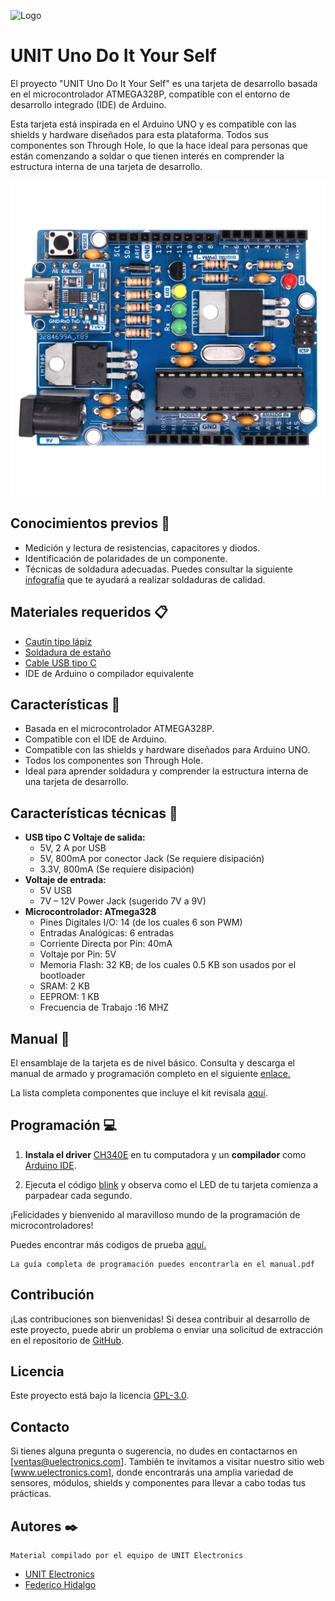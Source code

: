 
![Logo](https://uelectronics.com/wp-content/uploads/2021/05/Logo-UNIT_Web-04-800x182.png)
# UNIT Uno Do It Your Self

El proyecto "UNIT Uno Do It Your Self" es una tarjeta de desarrollo basada en el microcontrolador ATMEGA328P, compatible con el entorno de desarrollo integrado (IDE) de Arduino.

Esta tarjeta está inspirada en el Arduino UNO y es compatible con las shields y hardware diseñados para esta plataforma. Todos sus componentes son Through Hole, lo que la hace ideal para personas que están comenzando a soldar o que tienen interés en comprender la estructura interna de una tarjeta de desarrollo.

![](https://github.com/UNIT-Electronics/UNIT-Uno-Do-It-Yourself/blob/main/docs/UNIT%20UNO%20DIY.jpg)

## Conocimientos previos 🧠

-	Medición y lectura de resistencias, capacitores y diodos.
-	Identificación de polaridades de un componente.
-   Técnicas de soldadura adecuadas. Puedes consultar la siguiente [infografía](https://github.com/UNIT-Electronics/UNIT-Uno-Do-It-Yourself/blob/main/docs/Soldadura.jpg) que te ayudará a realizar soldaduras de calidad.

## Materiales requeridos  📋

-	[Cautín tipo lápiz](https://uelectronics.com/categoria-producto/equipo-laboratorio/herramientas/)
-	[Soldadura de estaño](https://uelectronics.com/categoria-producto/equipo-laboratorio/material-general/)
-	[Cable USB tipo C](https://uelectronics.com/categoria-producto/componentes/cables/)
-	IDE de Arduino o compilador equivalente

## Características 📝

- Basada en el microcontrolador ATMEGA328P.
- Compatible con el IDE de Arduino.
- Compatible con las shields y hardware diseñados para Arduino UNO.
- Todos los componentes son Through Hole.
- Ideal para aprender soldadura y comprender la estructura interna de una tarjeta de desarrollo.

## Características técnicas 📝

- **USB tipo C Voltaje de salida:**
  - 5V, 2 A por USB
  - 5V, 800mA por conector Jack (Se requiere disipación)
  - 3.3V, 800mA (Se requiere disipación)
- **Voltaje de entrada:**
  - 5V USB
  - 7V – 12V Power Jack (sugerido 7V a 9V)
- **Microcontrolador: ATmega328**
  - Pines Digitales I/O: 14 (de los cuales 6 son PWM)
  - Entradas Analógicas: 6 entradas
  - Corriente Directa por Pin: 40mA
  - Voltaje por Pin: 5V
  - Memoria Flash: 32 KB; de los cuales 0.5 KB son usados por el bootloader
  - SRAM: 2 KB
  - EEPROM: 1 KB
  - Frecuencia de Trabajo :16 MHZ

## Manual 📙

El ensamblaje de la tarjeta es de nivel básico. Consulta y descarga el manual de armado y programación completo en el siguiente [enlace.](https://github.com/UNIT-Electronics/UNIT-Uno-Do-It-Yourself/blob/main/docs/manual.pdf)

La lista completa componentes que incluye el kit revisala [aquí](https://github.com/UNIT-Electronics/UNIT-Uno-Do-It-Yourself/blob/main/docs/kit.md).

## Programación 💻
1. **Instala el driver** [CH340E](http://www.wch.cn/download/CH341SER_EXE.html) en tu computadora y un **compilador** como [Arduino IDE](https://www.arduino.cc/en/software).

2. Ejecuta el código [blink](https://github.com/UNIT-Electronics/UNIT-Uno-Do-It-Yourself/blob/main/codigos/blink) y observa como el LED de tu tarjeta comienza a parpadear cada segundo.

¡Felicidades y bienvenido al maravilloso mundo de la programación de microcontroladores!

Puedes encontrar más codigos de prueba [aquí.](https://github.com/UNIT-Electronics/UNIT-Uno-Do-It-Yourself/tree/main/codigos)

```
La guía completa de programación puedes encontrarla en el manual.pdf
```

## Contribución

¡Las contribuciones son bienvenidas! Si desea contribuir al desarrollo de este proyecto, puede abrir un problema o enviar una solicitud de extracción en el repositorio de [GitHub](https://github.com/UNIT-Electronics).

## Licencia

Este proyecto está bajo la licencia [GPL-3.0](https://www.gnu.org/licenses/gpl-3.0.html).

## Contacto

Si tienes alguna pregunta o sugerencia, no dudes en contactarnos en [ventas@uelectronics.com]. También te invitamos a visitar nuestro sitio web [www.uelectronics.com], donde encontrarás una amplia variedad de sensores, módulos, shields y componentes para llevar a cabo todas tus prácticas.


## Autores ✒️

```
Material compilado por el equipo de UNIT Electronics
```
- [UNIT Electronics](https://uelectronics.com/)
- [Federico Hidalgo](https://github.com/fede-hidalgo)

